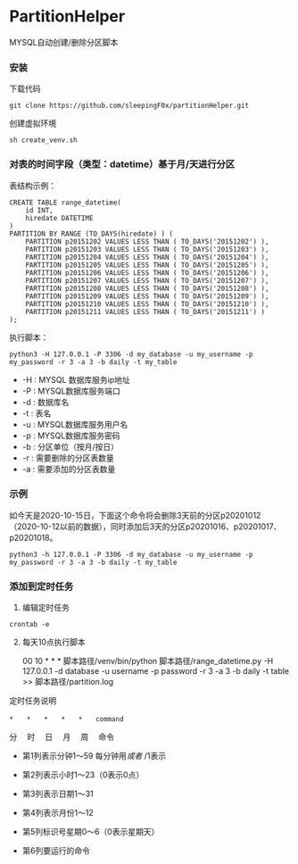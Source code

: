 # PartitionHelper
MYSQL自动创建/删除分区脚本
### 安装
下载代码
```shell
git clone https://github.com/sleepingF0x/partitionHelper.git
```
创建虚拟环境
```
sh create_venv.sh
```


### 对表的时间字段（类型：datetime）基于月/天进行分区

表结构示例：

```MYSQL
CREATE TABLE range_datetime(
    id INT,
    hiredate DATETIME
)
PARTITION BY RANGE (TO_DAYS(hiredate) ) (
    PARTITION p20151202 VALUES LESS THAN ( TO_DAYS('20151202') ),
    PARTITION p20151203 VALUES LESS THAN ( TO_DAYS('20151203') ),
    PARTITION p20151204 VALUES LESS THAN ( TO_DAYS('20151204') ),
    PARTITION p20151205 VALUES LESS THAN ( TO_DAYS('20151205') ),
    PARTITION p20151206 VALUES LESS THAN ( TO_DAYS('20151206') ),
    PARTITION p20151207 VALUES LESS THAN ( TO_DAYS('20151207') ),
    PARTITION p20151208 VALUES LESS THAN ( TO_DAYS('20151208') ),
    PARTITION p20151209 VALUES LESS THAN ( TO_DAYS('20151209') ),
    PARTITION p20151210 VALUES LESS THAN ( TO_DAYS('20151210') ),
    PARTITION p20151211 VALUES LESS THAN ( TO_DAYS('20151211') )
);
```
执行脚本：

```shell
python3 -H 127.0.0.1 -P 3306 -d my_database -u my_username -p my_password -r 3 -a 3 -b daily -t my_table
```

* -H : MYSQL 数据库服务ip地址
* -P : MYSQL数据库服务端口
* -d : 数据库名
* -t : 表名
* -u : MYSQL数据库服务用户名
* -p : MYSQL数据库服务密码
* -b : 分区单位（按月/按日）
* -r : 需要删除的分区表数量
* -a : 需要添加的分区表数量

### 示例

如今天是2020-10-15日，下面这个命令将会删除3天前的分区p20201012（2020-10-12以前的数据），同时添加后3天的分区p20201016、p20201017、p20201018。

    python3 -h 127.0.0.1 -P 3306 -d my_database -u my_username -p my_password -r 3 -a 3 -b daily -t my_table

### 添加到定时任务

1. 编辑定时任务

```shell
crontab -e
```
2. 每天10点执行脚本

    00 10 * * * 脚本路径/venv/bin/python 脚本路径/range_datetime.py -H 127.0.0.1 -d database -u username -p password -r 3 -a 3 -b daily -t table >> 脚本路径/partition.log

定时任务说明

`*　　*　　*　　*　　*　　command`

分　 时　  日　 月　 周　  命令

- 第1列表示分钟1～59 每分钟用*或者* /1表示

- 第2列表示小时1～23（0表示0点）

- 第3列表示日期1～31

- 第4列表示月份1～12

- 第5列标识号星期0～6（0表示星期天）

- 第6列要运行的命令
